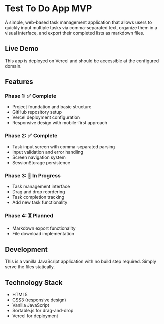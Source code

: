 # Test To Do App MVP

A simple, web-based task management application that allows users to quickly input multiple tasks via comma-separated text, organize them in a visual interface, and export their completed lists as markdown files.

## Live Demo

This app is deployed on Vercel and should be accessible at the configured domain.

## Features

### Phase 1: ✅ Complete
- Project foundation and basic structure
- GitHub repository setup
- Vercel deployment configuration
- Responsive design with mobile-first approach

### Phase 2: ✅ Complete
- Task input screen with comma-separated parsing
- Input validation and error handling
- Screen navigation system
- SessionStorage persistence

### Phase 3: 🚧 In Progress
- Task management interface
- Drag and drop reordering
- Task completion tracking
- Add new task functionality

### Phase 4: ⏳ Planned
- Markdown export functionality
- File download implementation

## Development

This is a vanilla JavaScript application with no build step required. Simply serve the files statically.

## Technology Stack

- HTML5
- CSS3 (responsive design)
- Vanilla JavaScript
- Sortable.js for drag-and-drop
- Vercel for deployment